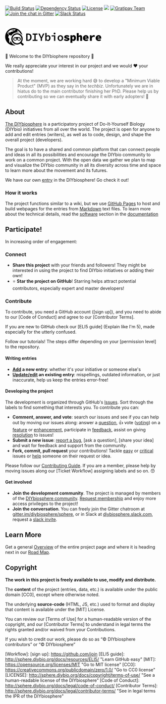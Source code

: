 [![Build Status](https://travis-ci.org/DIYbiosphere/sphere.svg?branch=master)](https://travis-ci.org/DIYbiosphere/sphere)
[![Dependency Status](https://www.versioneye.com/user/projects/57cfedcac07f2e0042bf94db/badge.svg?style=flat-square)](https://www.versioneye.com/user/projects/57cfedcac07f2e0042bf94db)
[![License](https://img.shields.io/badge/license-MIT%20%2B%20CC0-lightgrey.svg)](http://sphere.diybio.org/terms-of-use/)
![](https://reposs.herokuapp.com/?path=DIYbiosphere/sphere&color=yellowgreen)
[![Gratipay Team](https://img.shields.io/gratipay/team/diybiosphere.svg?maxAge=2592000)](https://gratipay.com/DIYbiosphere/)
[![Join the chat in Gitter](https://badges.gitter.im/DIYbiosphere/sphere.svg)](https://gitter.im/DIYbiosphere/sphere?utm_source=badge&utm_medium=badge&utm_campaign=pr-badge)
[![Slack Status](https://diybiosphere.herokuapp.com/badge.svg)](https://diybiosphere.herokuapp.com)



# ![](_assets/img/sphere-logo.png)


:tada: Welcome to the DIYbiophere repository :tada:

We really appreciate your interest in our project and we would :heart: your contributions!

> At the moment, we are working hard :sweat_smile: to develop a "Minimum Viable Product" (MVP) as they say in the _techbiz_. Unfortunately we are in hiatus do to the main contributor finishing her PhD. Please help us by contributing so we can eventually share it with early adopters! :metal:

## About
[The DIYbiosphere] is a participatory project of Do-It-Yourself Biology (DIYbio) initiatives from all over the world. The project is open for anyone to add and edit entries (writers), as well as to code, design, and shape the overall project (developers).

The goal is to have a shared and common platform that can connect people and ideas in all its possibilities and encourage the DIYbio community to work on a common project. With the open data we gather we plan to map and visualize the DIYbio community in all its diversity across time and space to learn more about the movement and its futures.

We have our own [entry] in the DIYbiosphere! Go check it out!

### How it works
The project functions similar to a wiki, but we use [GitHub Pages] to host and build webpages for the entries from [Markdown] text files. To learn more about the technical details, read the [software] section in the [documentation]

## Participate!
In increasing order of engagement:

### Connect

- **Share this project** with your friends and followers! They might be interested in using the project to find DIYbio initiatives or adding their own!
- :star: **Star the project on GitHub**! Starring helps attract potential contributors, especially expert and master developers!


### Contribute
To contribute, you need a GitHub account ([sign up]), and you need to abide to our [Code of Conduct] and agree to our [Contributor Terms].

If you are new to GitHub check our [ELI5 guide] (Explain like I'm 5), made especially for the utterly confused.

Follow our tutorials! The steps differ depending on your [permission level] to the repository.


#### Writing entries

  - **[Add] a new entry**:  whether it's your initiative or someone else's
  - **[Update/edit] an existing entry**: mispellings, outdated information, or just inaccurate, help us keep the entries error-free!

#### Developing the project
The development is organized through GitHub's [Issues]. Sort through the labels to find something that interests you. To contribute you can:

- **Comment, answer, and vote**: search our issues and see if you can help out by moving our issues along: answer a [question], :+1: vote ([voting]) on a [feature] or [enhancement], participate in [feedback], assist on giving [resolution] to  issues!
- **Submit a new issue**: [report a bug], [ask a question], [share your idea] and wait for feedback and support from the community.
- **Fork, commit, pull request** your contributions! Tackle [easy] or [critical] issues or [help] someone on their request or idea.

Please follow our [Contributing Guide]. If you are a member, please help by moving issues along our [Ticket Workflow] assigning labels and so on. :kissing_smiling_eyes:

#### Get involved
- **Join the development community**. The project is managed by members of the [DIYbiosphere community]. [Request membership] and enjoy more access privileges to the project!
- **Join the conversation**. You can freely join the Gitter chatroom at [gitter.im/diybiosphere/sphere], or in Slack at [diybiosphere.slack.com], request a [slack invite].

## Learn More
Get a general [Overview] of the entire project page and where it is heading next in our [Road Map].


## Copyright
**The work in this project is freely available to use, modify and distribute.**

The **content** of the project (entries, data, etc.) is available under the public domain [CC0], except where otherwise noted.

The underlying **source-code** (HTML, JS, etc.) used to format and display that content is available under the [MIT] License.

You can review our [Terms of Use] for a human-readable version of the copyright, and our [Contributor Terms] to understand in legal terms the rights granted and/or waived from your Contributions.

If you wish to credit our work, please do so as “© DIYbiosphere contributors” or “© DIYbiosphere”

[The DIYbiosphere]: http://sphere.diybio.org/ "Go to main website"
[entry]: http://sphere.diybio.org/entries/projects/DIYbiosphere "Go to DIYbiosphere entry page"
[github pages]: https://pages.github.com/ "Learn about GitHub Pages"
[Markdown]: https://guides.github.com/features/mastering-markdown/ "Learn about Markdown from GitHub"
[software]: http://sphere.diybio.org/docs/basics/software/
[documentation]: http://sphere.diybio.org/docs/
[add]: http://sphere.diybio.org/docs/tutorials/add-entry/ "How to add an entry"
[update/edit]: http://sphere.diybio.org/docs/tutorials/edit-content/ "How to edit an entry"
[issues]: https://github.com/DIYbiosphere/sphere/issues "Go to GitHub Issues"
[question]: https://github.com/DIYbiosphere/sphere/labels/question
[voting]: http://sphere.diybio.org/docs/guides/contributing/#adding-reactions
[feature]: https://github.com/DIYbiosphere/sphere/labels/feature%20request
[enhancement]: https://github.com/DIYbiosphere/sphere/labels/enhancement
[feedback]: https://github.com/DIYbiosphere/sphere/labels/feedback%20wanted
[resolution]: https://github.com/DIYbiosphere/sphere/labels/resolution%20needed
[report a bug]: http://sphere.diybio.org/docs/guides/contributing/#report-a-bug
[ask question]: http://sphere.diybio.org/docs/guides/contributing/#ask-a-suggestion
[make a suggestion]: http://sphere.diybio.org/docs/guides/contributing/#make-a-suggestion
[easy]: https://github.com/DIYbiosphere/sphere/labels/easy
[critical]: https://github.com/DIYbiosphere/sphere/labels/critical
[help]: https://github.com/DIYbiosphere/sphere/labels/help%20wanted
[gitter.im/DIYbiosphere/sphere]: https://gitter.im/DIYbiosphere/sphere?utm_source=badge&utm_medium=badge&utm_campaign=pr-badge "Go to DIYbiosphere Gitter chatroom"
[slack invite]: https://diybiosphere.herokuapp.com/ "Request an invite to DIYbiosphere Slack team"
[diybiosphere.slack.com]: https://diybiosphere.slack.com "Go to the DIYbiosphere Slack Team page"
[DIYbiosphere community]: http://sphere.diybio.org/about/community/
[request membership]: http://sphere.diybio.org/docs/help/contributing/#membership-request "How to request membership"
[overview]: http://sphere.diybio.org/docs/about/overview "See an overview of the DIYbiosphere Project"
[road map]: http://sphere.diybio.org/docs/updates/roadmap/ "See our Roadmap for the DIYbiosphere project"
[Getting started]: http://sphere.diybio.org/docs/introduction/getting-started/ "How to use and contribute to the project"
[Contributing guide]: http://sphere.diybio.org/docs/help/contributing/ "How to Issues and Pull Requests"
[Workflow]:
[sign up]: https://github.com/join
[ELI5 guide]: http://sphere.diybio.org/docs/resources/ELI5/ "Learn GitHub easy"
[MIT]: https://opensource.org/licenses/MIT "Go to MIT license"
[CC0]: https://creativecommons.org/publicdomain/zero/1.0/ "Go to CC0 license"
[LICENSE]: http://sphere.diybio.org/docs/copyright/terms-of-use/ "See a human-readable license of the DIYbiosphere"
[Code of Conduct]: http://sphere.diybio.org/docs/legal/code-of-conduct/
[Contributor Terms]: http://sphere.diybio.org/docs/legal/contributor-terms/ "See in legal terms the IPR of the DIYbiosphere"
